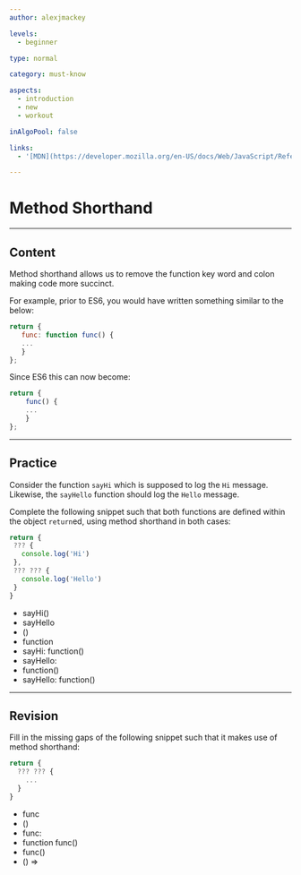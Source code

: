 ```yaml
---
author: alexjmackey

levels:
  - beginner

type: normal

category: must-know

aspects:
  - introduction
  - new
  - workout

inAlgoPool: false

links:
  - '[MDN](https://developer.mozilla.org/en-US/docs/Web/JavaScript/Reference/Functions/Method_definitions){website}'

---
```

# Method Shorthand

---
## Content

Method shorthand allows us to remove the function key word and colon making code more succinct.

For example, prior to ES6, you would have written something similar to the below:

```javascript
return {
   func: function func() {
   ...
   }
};
```

Since ES6 this can now become:

```javascript
return {
    func() {
    ...
    }
};
```

---
## Practice

Consider the function `sayHi` which is supposed to log the `Hi` message.
Likewise, the `sayHello` function should log the `Hello` message.

Complete the following snippet such that both functions are defined within the object `return`ed, using method shorthand in both cases:

```javascript
return {
 ??? {
   console.log('Hi')
 },
 ??? ??? {
   console.log('Hello')
 }
}
```

* sayHi()
* sayHello
* ()
* function
* sayHi: function()
* sayHello:
* function()
* sayHello: function()

---
## Revision

Fill in the missing gaps of the following snippet such that it makes use of method shorthand:

```javascript
return {
  ??? ??? {
    ...
  }
}
```

* func
* ()
* func:
* function func()
* func()
* () =>
 
